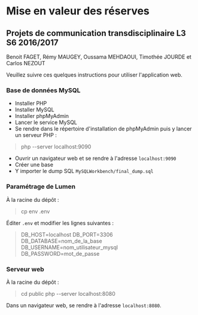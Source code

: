 #  Mise en valeur des réserves
## Projets de communication transdisciplinaire L3 S6 2016/2017

Benoit FAGET, Rémy MAUGEY, Oussama MEHDAOUI, Timothée JOURDE et Carlos NEZOUT

Veuillez suivre ces quelques instructions pour utiliser l'application web.

### Base de données MySQL

- Installer PHP
- Installer MySQL
- Installer phpMyAdmin
- Lancer le service MySQL
- Se rendre dans le répertoire d'installation de phpMyAdmin puis y lancer un serveur PHP :
> php --server localhost:9090
- Ouvrir un navigateur web et se rendre à l'adresse `localhost:9090`
- Créer une base
- Y importer le dump SQL `MySQLWorkbench/final_dump.sql`

### Paramétrage de Lumen

À la racine du dépôt :
> cp env .env

Éditer `.env` et modifier les lignes suivantes :
> DB_HOST=localhost
> DB_PORT=3306
> DB_DATABASE=nom_de_la_base
> DB_USERNAME=nom_utilisateur_mysql
> DB_PASSWORD=mot_de_passe

### Serveur web

À la racine du dépôt :
> cd public
> php --server localhost:8080

Dans un navigateur web, se rendre à l'adresse `localhost:8080`.


